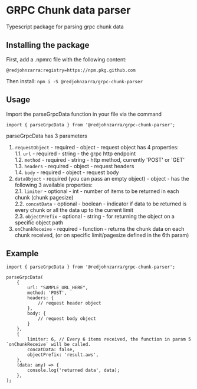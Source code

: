 # GRPC Chunk data parser

Typescript package for parsing grpc chunk data

## Installing the package

First, add a .npmrc file with the following content:

```
@redjohnzarra:registry=https://npm.pkg.github.com
```

Then install:
`npm i -S @redjohnzarra/grpc-chunk-parser`

## Usage

Import the parseGrpcData function in your file via the command

```
import { parseGrpcData } from '@redjohnzarra/grpc-chunk-parser';
```

parseGrpcData has 3 parameters

1. `requestObject` - required - object - request object has 4 properties:  
   1.1. `url` - required - string - the grpc http endpoint  
   1.2. `method` - required - string - http method, currently 'POST' or 'GET'  
   1.3. `headers` - required - object - request headers  
   1.4. `body` - required - object - request body
2. `dataObject` - required (you can pass an empty object) - object - has the following 3 available properties:  
   2.1. `limiter` - optional - int - number of items to be returned in each chunk (chunk pagesize)  
   2.2. `concatData` - optional - boolean - indicator if data to be returned is every chunk or all the data up to the current limit  
   2.3. `objectPrefix` - optional - string - for returning the object on a specific object path
3. `onChunkReceive` - required - function - returns the chunk data on each chunk received, (or on specific limit/pagesize defined in the 6th param)

## Example

```
import { parseGrpcData } from '@redjohnzarra/grpc-chunk-parser';

parseGrpcData(
    {
        url: "SAMPLE_URL_HERE",
        method: 'POST',
        headers: {
            // request header object
        },
        body: {
            // request body object
        }
    },
    {
        limiter: 6, // Every 6 items received, the function in param 5 `onChunkReceive` will be called.
        concatData: false,
        objectPrefix: 'result.aws',
    },
    (data: any) => {
        console.log('returned data', data);
    },
);
```
